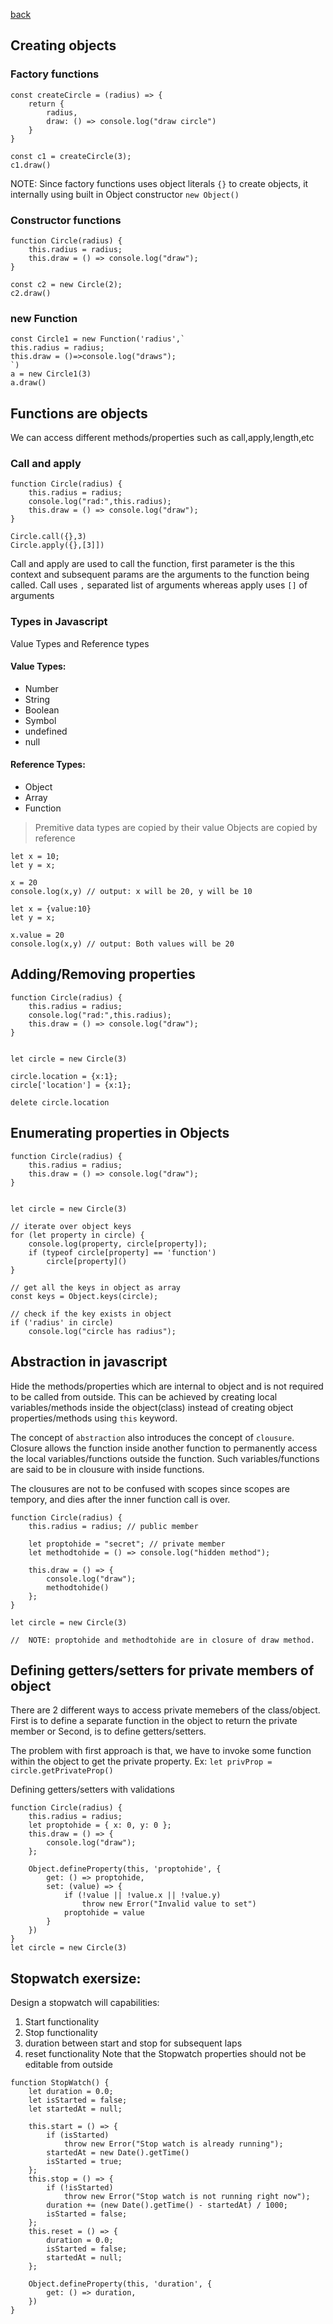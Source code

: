 [back](/readme.md)

## Creating objects
### Factory functions
```
const createCircle = (radius) => {
    return {
        radius,
        draw: () => console.log("draw circle")
    }
}

const c1 = createCircle(3);
c1.draw()
```
NOTE: Since factory functions uses object literals `{}` to create objects, it internally using built in Object constructor `new Object()`

### Constructor functions
```
function Circle(radius) {
    this.radius = radius;
    this.draw = () => console.log("draw");
}

const c2 = new Circle(2);
c2.draw()
```

### new Function
```
const Circle1 = new Function('radius',`
this.radius = radius;
this.draw = ()=>console.log("draws");
`)
a = new Circle1(3)
a.draw()
```

## Functions are objects
We can access different methods/properties such as call,apply,length,etc

### Call and apply
```
function Circle(radius) {
    this.radius = radius;
    console.log("rad:",this.radius);
    this.draw = () => console.log("draw");
}

Circle.call({},3)
Circle.apply({},[3]])
```
Call and apply are used to call the function, first parameter is the this context and subsequent params are the arguments to the function being called.
Call uses `,` separated list of arguments whereas apply uses `[]` of arguments


### Types in Javascript
Value Types and Reference types

#### Value Types:
- Number
- String
- Boolean
- Symbol
- undefined
- null

#### Reference Types:
- Object
- Array
- Function

> Premitive data types are copied by their value
> Objects are copied by reference

```
let x = 10;
let y = x;

x = 20
console.log(x,y) // output: x will be 20, y will be 10

let x = {value:10}
let y = x;

x.value = 20
console.log(x,y) // output: Both values will be 20
```

## Adding/Removing properties
```
function Circle(radius) {
    this.radius = radius;
    console.log("rad:",this.radius);
    this.draw = () => console.log("draw");
}


let circle = new Circle(3)

circle.location = {x:1};
circle['location'] = {x:1};

delete circle.location
```

## Enumerating properties in Objects
```
function Circle(radius) {
    this.radius = radius;
    this.draw = () => console.log("draw");
}


let circle = new Circle(3)

// iterate over object keys
for (let property in circle) {
    console.log(property, circle[property]);
    if (typeof circle[property] == 'function')
        circle[property]()
}

// get all the keys in object as array
const keys = Object.keys(circle);

// check if the key exists in object
if ('radius' in circle)
    console.log("circle has radius");
```

## Abstraction in javascript
Hide the methods/properties which are internal to object and is not required to be called from outside.
This can be achieved by creating local variables/methods inside the object(class) instead of creating object properties/methods using `this` keyword.

The concept of `abstraction` also introduces the concept of `clousure`. Closure allows the function inside another function to permanently access the local variables/functions outside the function. Such variables/functions are said to be in clousure with inside functions.

The clousures are not to be confused with scopes since scopes are tempory, and dies after the inner function call is over.

```
function Circle(radius) {
    this.radius = radius; // public member

    let proptohide = "secret"; // private member
    let methodtohide = () => console.log("hidden method");

    this.draw = () => {
        console.log("draw");
        methodtohide()
    };
}

let circle = new Circle(3)

//  NOTE: proptohide and methodtohide are in closure of draw method.

```

## Defining getters/setters for private members of object

There are 2 different ways to access private memebers of the class/object. First is to define a separate function in the object to return the private member or Second, is to define getters/setters.

The problem with first approach is that, we have to invoke some function within the object to get the private property. Ex: `let privProp = circle.getPrivateProp()`

Defining getters/setters with validations
```
function Circle(radius) {
    this.radius = radius;
    let proptohide = { x: 0, y: 0 };
    this.draw = () => {
        console.log("draw");
    };

    Object.defineProperty(this, 'proptohide', {
        get: () => proptohide,
        set: (value) => {
            if (!value || !value.x || !value.y)
                throw new Error("Invalid value to set")
            proptohide = value
        }
    })
}
let circle = new Circle(3)
```

## Stopwatch exersize:
Design a stopwatch will capabilities:
1. Start functionality
2. Stop functionality
3. duration between start and stop for subsequent laps
4. reset functionality
Note that the Stopwatch properties should not be editable from outside
```
function StopWatch() {
    let duration = 0.0;
    let isStarted = false;
    let startedAt = null;

    this.start = () => {
        if (isStarted)
            throw new Error("Stop watch is already running");
        startedAt = new Date().getTime()
        isStarted = true;
    };
    this.stop = () => {
        if (!isStarted)
            throw new Error("Stop watch is not running right now");
        duration += (new Date().getTime() - startedAt) / 1000;
        isStarted = false;
    };
    this.reset = () => {
        duration = 0.0;
        isStarted = false;
        startedAt = null;
    };

    Object.defineProperty(this, 'duration', {
        get: () => duration,
    })
}
```